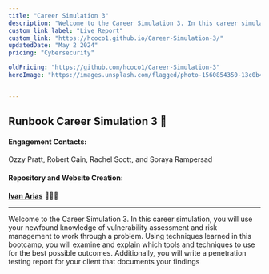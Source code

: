 ```yaml
---
title: "Career Simulation 3"
description: "Welcome to the Career Simulation 3. In this career simulation, you will use your newfound knowledge of vulnerability assessment and risk management to work through a problem"
custom_link_label: "Live Report"
custom_link: "https://hcoco1.github.io/Career-Simulation-3/"
updatedDate: "May 2 2024"
pricing: "Cybersecurity"

oldPricing: "https://github.com/hcoco1/Career-Simulation-3"
heroImage: "https://images.unsplash.com/flagged/photo-1560854350-13c0b47a3180?q=80&w=1142&auto=format&fit=crop&ixlib=rb-4.0.3&ixid=M3wxMjA3fDB8MHxwaG90by1wYWdlfHx8fGVufDB8fHx8fA%3D%3D"


---
```


## Runbook Career Simulation 3 📙

#### Engagement Contacts:

Ozzy Pratt,  Robert Cain, Rachel Scott, and  Soraya Rampersad

#### Repository and Website Creation:

[**Ivan Arias**](http://www.hcoco1.com) 🧑🏻‍💻

---

Welcome to the Career Simulation 3. In this career simulation, you will use your newfound knowledge of vulnerability assessment and risk management to work through a problem. Using techniques learned in this bootcamp, you will examine and explain which tools and techniques to use for the best possible outcomes. Additionally, you will write a penetration testing report for your client that documents your findings